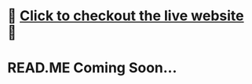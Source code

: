 # 🚀 [Click to checkout the live website](https://convextodoapp-rcv6.vercel.app/) 🚀

# READ.ME Coming Soon...
